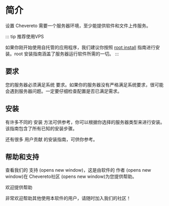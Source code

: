 # 简介

设置 Chevereto 需要一个服务器环境，至少能提供软件和文件上传服务。

::: tip 推荐使用VPS

如果你刚开始使用自托管的应用程序，我们建议你按照 [root install](https://docs.doge.uk/zh/chevereto/v3/setup/root-install.html) 指南进行安装。root 安装指南涵盖了服务器运行软件所需的一切。
:::

## 要求

您的服务器必须满足系统 要求。如果你的服务器没有严格满足系统要求，很可能会遇到服务器问题。一定要仔细检查配置是否已满足需求。

## 安装

有许多不同的 安装 方法可供参考，你可以根据你选择的服务器类型来进行安装。该指南包含了所有已知的安装步骤。

还有很多 用户贡献 的安装指南，可供你参考。

## 帮助和支持

查看我们的 支持 (opens new window)，这是由软件的 作者 (opens new window)在 Chevereto社区  (opens new window)为您提供帮助。

欢迎提供帮助

非常欢迎帮助其他使用本软件的用户，请随时加入我们的社区！

